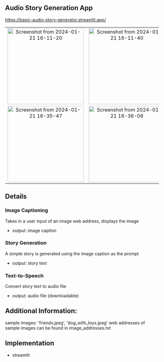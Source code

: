 ## Audio Story Generation App

https://basic-audio-story-generator.streamlit.app/ 

<div align="center">
    <table>
        <tr>
            <td style="text-align: center;">
                <img src="https://github.com/solarspaceclouds/AudioStoryGeneration-HuggingFaceModels/assets/65459827/bdce4484-3458-47d1-9c36-db8d1a516bef" alt="Screenshot from 2024-01-21 16-11-20" style="width: 250px;"/>
            </td>
            <td style="text-align: center;">
                <img src="https://github.com/solarspaceclouds/AudioStoryGeneration-HuggingFaceModels/assets/65459827/d2c64755-38ac-4600-baf8-6f33f8a7db6b" alt="Screenshot from 2024-01-21 16-11-40" style="width: 250px;"/>
            </td>
        </tr>
        <tr>
            <td style="text-align: center;">
                <img src="https://github.com/solarspaceclouds/AudioStoryGeneration-HuggingFaceModels/assets/65459827/e7f4848f-711b-4783-a8be-e42ecefe4b8d" alt="Screenshot from 2024-01-21 16-35-47" style="width: 250px;"/>
            </td>
            <td style="text-align: center;">
                <img src="https://github.com/solarspaceclouds/AudioStoryGeneration-HuggingFaceModels/assets/65459827/c267f47d-05ba-497c-aa14-131c8c673a3c" alt="Screenshot from 2024-01-21 16-36-08" style="width: 250px;"/>
            </td>
        </tr>
    </table>
</div>

## Details
### Image Captioning
Takes in a user input of an image web address, displays the image
- output: image caption

### Story Generation
A simple story is generated using the image caption as the prompt
- output: story text 
  
### Text-to-Speech
Convert story text to audio file
- output: audio file (downloadable)

## Additional Information:
sample images: 'friends.jpeg', 'dog_with_toys.jpeg'
web addresses of sample images can be found in image_addresses.txt

## Implementation 
- streamlit 
